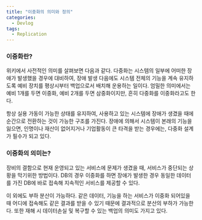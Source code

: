 ```yaml
---
title: "이중화의 의미와 정의"
categories:
  - Devlog
tags:
  - Replication
---
```


### 이중화란?
위키에서 사전적인 의미를 살펴보면 다음과 같다. 다중화는 시스템의 일부에 어떠한 장애가 발생했을 경우에 대비하여, 장애 발생 다음에도 시스템 전체의 기능을 계속 유지하도록 예비 장치를 평상시부터 백업으로서 배치해 운용하는 일이다. 엄밀한 의미에서는 예비 1개를 두면 이중화, 예비 2개를 두면 삼중화이지만, 흔히 다중화를 이중화라고도 한다.

항상 실용 가동이 가능한 상태를 유지하여, 사용하고 있는 시스템에 장애가 생겼을 때에 순간으로 전환하는 것이 가능한 구조를 가진다. 장애에 의해서 시스템이 본래의 기능을 잃으면, 인명이나 재산이 없어지거나 기업활동이 큰 타격을 받는 경우에는, 다중화 설계가 필수가 되고 있다.

### 이중화의 의미는?
장비의 결함으로 현재 운영되고 있는 서비스에 문제가 생겼을 때, 서비스가 중단되는 상황을 막기위한 방법이다. DB의 경우 이중화를 하면 장애가 발생한 경우 동일한 데이터를 가진 DB에 바로 접속해 지속적인 서비스를 제공할 수 있다.

이 외에도 부하 분산이 가능하다. 같은 데이터, 기능을 하는 서비스가 이중화 되어있을 때 어디에 접속해도 같은 결과를 받을 수 있기 때문에 결과적으로 분산의 부하가 가능한다. 또한 재해 시 데이터손실 및 복구할 수 있는 백업의 의미도 가지고 있다.
